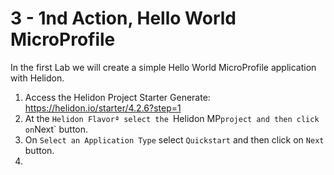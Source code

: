# 3 - 1nd Action, Hello World MicroProfile

In the first Lab we will create a simple Hello World MicroProfile application with Helidon.


1. Access the Helidon Project Starter Generate: https://helidon.io/starter/4.2.6?step=1
2. At the `Helidon Flavorª select the `Helidon MP` project and then click on `Next` button.
3. On `Select an Application Type` select `Quickstart` and then click on `Next` button.
4. 

